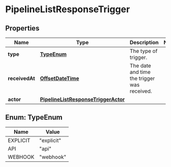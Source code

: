 

# PipelineListResponseTrigger

## Properties

Name | Type | Description | Notes
------------ | ------------- | ------------- | -------------
**type** | [**TypeEnum**](#TypeEnum) | The type of trigger. | 
**receivedAt** | [**OffsetDateTime**](OffsetDateTime.md) | The date and time the trigger was received. | 
**actor** | [**PipelineListResponseTriggerActor**](PipelineListResponseTriggerActor.md) |  | 



## Enum: TypeEnum

Name | Value
---- | -----
EXPLICIT | &quot;explicit&quot;
API | &quot;api&quot;
WEBHOOK | &quot;webhook&quot;



